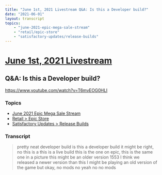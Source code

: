 ```yaml
---
title: "June 1st, 2021 Livestream Q&A: Is this a Developer build?"
date: "2021-06-01"
layout: transcript
topics:
    - "june-2021-epic-mega-sale-stream"
    - "retail/epic-store"
    - "satisfactory-updates/release-builds"
---
```

# [June 1st, 2021 Livestream](../2021-06-01.md)
## Q&A: Is this a Developer build?
https://www.youtube.com/watch?v=T6mvEOG0HLI

### Topics
* [June 2021 Epic Mega Sale Stream](../topics/june-2021-epic-mega-sale-stream.md)
* [Retail > Epic Store](../topics/retail/epic-store.md)
* [Satisfactory Updates > Release Builds](../topics/satisfactory-updates/release-builds.md)

### Transcript

> pretty neat developer build is this a developer build it might be right, no this is a this is a live build this is the one on epic, this is the same one in a picture this might be an older version 1553 I think we released a newer version than this I might be playing an old version of the game but okay, no mods no yeah no no mods
